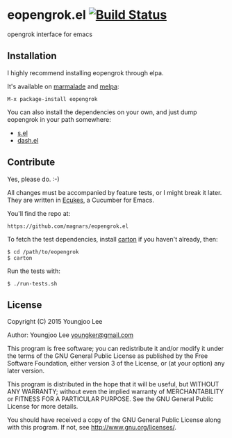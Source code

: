 # eopengrok.el [![Build Status](https://secure.travis-ci.org/magnars/eopengrok.el.png)](http://travis-ci.org/magnars/eopengrok.el)

opengrok interface for emacs

## Installation

I highly recommend installing eopengrok through elpa.

It's available on [marmalade](http://marmalade-repo.org/) and
[melpa](http://melpa.milkbox.net/):

    M-x package-install eopengrok

You can also install the dependencies on your own, and just dump
eopengrok in your path somewhere:

 - <a href="https://github.com/magnars/s.el">s.el</a>
 - <a href="https://github.com/magnars/dash.el">dash.el</a>

## Contribute

Yes, please do. :-)

All changes must be accompanied by feature tests, or I might break it later.
They are written in [Ecukes](http://ecukes.info), a Cucumber for Emacs.

You'll find the repo at:

    https://github.com/magnars/eopengrok.el

To fetch the test dependencies, install
[carton](https://github.com/rejeep/carton) if you haven't already,
then:

    $ cd /path/to/eopengrok
    $ carton

Run the tests with:

    $ ./run-tests.sh

## License

Copyright (C) 2015 Youngjoo Lee

Author: Youngjoo Lee <youngker@gmail.com>

This program is free software; you can redistribute it and/or modify
it under the terms of the GNU General Public License as published by
the Free Software Foundation, either version 3 of the License, or
(at your option) any later version.

This program is distributed in the hope that it will be useful,
but WITHOUT ANY WARRANTY; without even the implied warranty of
MERCHANTABILITY or FITNESS FOR A PARTICULAR PURPOSE.  See the
GNU General Public License for more details.

You should have received a copy of the GNU General Public License
along with this program.  If not, see <http://www.gnu.org/licenses/>.
